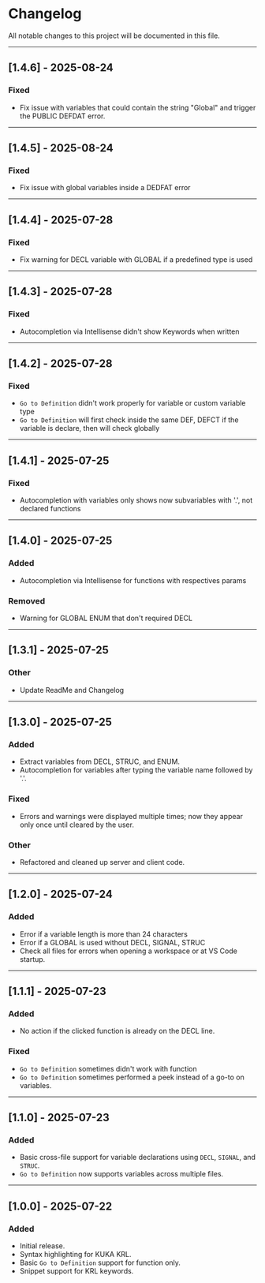 # Changelog

All notable changes to this project will be documented in this file.

---

## [1.4.6] - 2025-08-24
### Fixed
- Fix issue with variables that could contain the string "Global" and trigger the PUBLIC DEFDAT error.

---

## [1.4.5] - 2025-08-24
### Fixed
- Fix issue with global variables inside a DEDFAT error

---

## [1.4.4] - 2025-07-28
### Fixed
- Fix warning for DECL variable with GLOBAL if a predefined type is used

------

## [1.4.3] - 2025-07-28
### Fixed
- Autocompletion via Intellisense didn't show Keywords when written

---

## [1.4.2] - 2025-07-28
### Fixed
- `Go to Definition` didn't work properly for variable or custom variable type
- `Go to Definition` will first check inside the same DEF, DEFCT if the variable is declare, then will check globally

---

## [1.4.1] - 2025-07-25
### Fixed
- Autocompletion with variables only shows now subvariables with '.', not declared functions

---

## [1.4.0] - 2025-07-25
### Added
- Autocompletion via Intellisense for functions with respectives params

### Removed
- Warning for GLOBAL ENUM that don't required DECL

---

## [1.3.1] - 2025-07-25
### Other
- Update ReadMe and Changelog

---

## [1.3.0] - 2025-07-25
### Added
- Extract variables from DECL, STRUC, and ENUM.
- Autocompletion for variables after typing the variable name followed by '.'.

### Fixed
- Errors and warnings were displayed multiple times; now they appear only once until cleared by the user.

### Other
- Refactored and cleaned up server and client code.

---

## [1.2.0] - 2025-07-24
### Added
- Error if a variable length is more than 24 characters
- Error if a GLOBAL is used without DECL, SIGNAL, STRUC
- Check all files for errors when opening a workspace or at VS Code startup.

---

## [1.1.1] - 2025-07-23
### Added
- No action if the clicked function is already on the DECL line.

### Fixed
- `Go to Definition` sometimes didn't work with function
- `Go to Definition` sometimes performed a peek instead of a go-to on variables.

---

## [1.1.0] - 2025-07-23
### Added
- Basic cross-file support for variable declarations using `DECL`, `SIGNAL`, and `STRUC`.
- `Go to Definition` now supports variables across multiple files.

---

## [1.0.0] - 2025-07-22
### Added
- Initial release.
- Syntax highlighting for KUKA KRL.
- Basic `Go to Definition` support for function only.
- Snippet support for KRL keywords.
